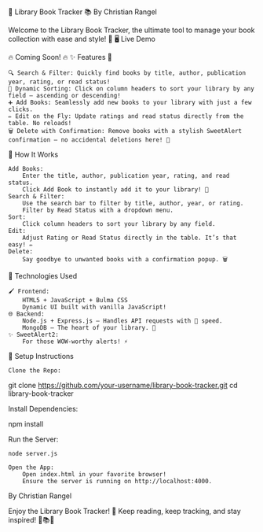 🌟 Library Book Tracker 📚 By Christian Rangel

Welcome to the Library Book Tracker, the ultimate tool to manage your book collection with ease and style! 🚀
🖥️ Live Demo

🔥 Coming Soon! 🔥
✨ Features 🎉

    🔍 Search & Filter: Quickly find books by title, author, publication year, rating, or read status!
    🔄 Dynamic Sorting: Click on column headers to sort your library by any field – ascending or descending!
    ➕ Add Books: Seamlessly add new books to your library with just a few clicks.
    ✏️ Edit on the Fly: Update ratings and read status directly from the table. No reloads!
    🗑️ Delete with Confirmation: Remove books with a stylish SweetAlert confirmation – no accidental deletions here! 🚫

🎯 How It Works

    Add Books:
        Enter the title, author, publication year, rating, and read status.
        Click Add Book to instantly add it to your library! 🎉
    Search & Filter:
        Use the search bar to filter by title, author, year, or rating.
        Filter by Read Status with a dropdown menu.
    Sort:
        Click column headers to sort your library by any field.
    Edit:
        Adjust Rating or Read Status directly in the table. It’s that easy! ✏️
    Delete:
        Say goodbye to unwanted books with a confirmation popup. 🗑️

🎨 Technologies Used

    🖌️ Frontend:
        HTML5 + JavaScript + Bulma CSS
        Dynamic UI built with vanilla JavaScript!
    🌐 Backend:
        Node.js + Express.js – Handles API requests with 💨 speed.
        MongoDB – The heart of your library. 💾
    ✨ SweetAlert2:
        For those WOW-worthy alerts! ⚡

🚀 Setup Instructions

    Clone the Repo:

git clone https://github.com/your-username/library-book-tracker.git
cd library-book-tracker

Install Dependencies:

npm install

Run the Server:

    node server.js

    Open the App:
        Open index.html in your favorite browser!
        Ensure the server is running on http://localhost:4000.

By Christian Rangel

Enjoy the Library Book Tracker! 🌟 Keep reading, keep tracking, and stay inspired! 🚀📚✨